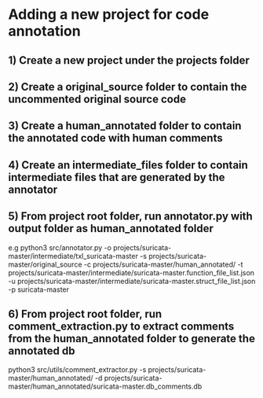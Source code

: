# Adding a new project for code annotation

## 1) Create a new project under the projects folder
## 2) Create a original_source folder to contain the uncommented original source code
## 3) Create a human_annotated folder to contain the annotated code with human comments
## 4) Create an intermediate_files folder to contain intermediate files that are generated by the annotator
## 5) From project root folder, run annotator.py with output folder as human_annotated folder
e.g python3 src/annotator.py -o projects/suricata-master/intermediate/txl_suricata-master -s projects/suricata-master/original_source -c projects/suricata-master/human_annotated/ -t projects/suricata-master/intermediate/suricata-master.function_file_list.json -u projects/suricata-master/intermediate/suricata-master.struct_file_list.json -p suricata-master
## 6) From project root folder,  run comment_extraction.py to extract comments from the human_annotated folder to generate the annotated db
python3 src/utils/comment_extractor.py -s projects/suricata-master/human_annotated/ -d  projects/suricata-master/human_annotated/suricata-master.db_comments.db
